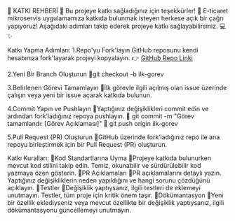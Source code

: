 🚀 KATKI REHBERİ 🚀
Bu projeye katkı sağladığınız için teşekkürler! 🙏
E-ticaret mikroservis uygulamamıza katkıda bulunmak isteyen herkese açık bir çağrı yapıyoruz! Aşağıdaki adımları takip ederek projeye katkı sağlayabilirsiniz. 💻✨

Katkı Yapma Adımları:
1.Repo'yu Fork'layın
GitHub reposunu kendi hesabınıza fork'layarak projeyi kopyalayın.
👉 [GitHub Repo Linki](https://github.com/orhanturkmenoglu/ecommerce-microservices-springboot)

2.Yeni Bir Branch Oluşturun
🔹git checkout -b ilk-gorev

3.Belirlenen Görevi Tamamlayın
🔹İlk görevle ilgili açılmış olan issue üzerinde çalışın veya yeni bir issue açarak katkıda bulunun.

4.Commit Yapın ve Pushlayın
🔹Yaptığınız değişiklikleri commit edin ve ardından fork’ladığınız repoya pushlayın.
🔹 git commit -m "Görev tamamlandı: [Görev Açıklaması]"
🔹 git push origin ilk-gorev

5.Pull Request (PR) Oluşturun
🔹GitHub üzerinde fork’ladığınız repo ile ana repoyu birleştirmek için bir Pull Request (PR) oluşturun.

Katkı Kuralları:
🔹Kod Standartlarına Uyma
🔹Projeye katkıda bulunurken mevcut kod stilini takip edin. Temiz, okunabilir ve sürdürülebilir kod yazmaya özen gösterin.
🔹PR Açıklamaları
🔹PR açıklamalarını detaylı yazın. Yaptığınız değişikliklerin neden yapıldığını ve hangi sorunu çözdüğünü açıklayın.
🔹Testler
🔹Değişiklik yaptıysanız, ilgili testleri de eklemeyi unutmayın. Testler, tüm proje için kritik önem taşır.
🔹Dökümantasyon
🔹Yeni bir özellik eklediyseniz veya mevcut özellikte bir değişiklik yaptıysanız, ilgili dökümantasyonu güncellemeyi unutmayın.

